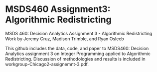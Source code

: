 # MSDS460 Assignment3: Algorithmic Redistricting
MSDS 460: Decision Analytics Assignment 3 - Algorithmic Redistricting
Work by Jeremy Cruz, Madison Trimble, and Ryan Osleeb

This github includes the data, code, and paper to MSDS460: Decision Analytics assignment 3 on Integer Programming applied to Algorithmic Redistricting. Discussion of methodologies and results is included in workgroup-Chicago2-assignemnt-3.pdf. 
